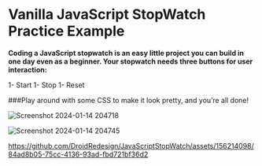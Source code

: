 # Vanilla JavaScript StopWatch Practice Example

**Coding a JavaScript stopwatch is an easy little project you can build in one day even as a beginner. Your stopwatch needs three buttons for user interaction:**

1- Start
1- Stop
1- Reset

###Play around with some CSS to make it look pretty, and you’re all done!

![Screenshot 2024-01-14 204718](https://github.com/DroidRedesign/JavaScriptStopWatch/assets/156214098/9f656d0e-65ee-441f-8b9e-5fa0a2f06dba)


![Screenshot 2024-01-14 204745](https://github.com/DroidRedesign/JavaScriptStopWatch/assets/156214098/cba9ee00-3aa3-4d45-9736-3742d22cce73)


https://github.com/DroidRedesign/JavaScriptStopWatch/assets/156214098/84ad8b05-75cc-4136-93ad-fbd721bf36d2
